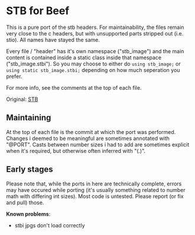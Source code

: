# STB for Beef
This is a pure port of the stb headers. For maintainability, the files remain very close to the c headers, but with unsupported parts stripped out (i.e. stio). All names have stayed the same.

Every file / "header" has it's own namespace ("stb_image") and the main content is contained inside a static class inside that namespace ("stb_image.stbi"). So you may choose to either do ``using stb_image;`` or ``using static stb_image.stbi;`` depending on how much seperation you prefer.

For more info, see the comments at the top of each file.

Original: [STB](https://github.com/nothings/stb)

## Maintaining
At the top of each file is the commit at which the port was performed.
Changes i deemed to be meaningful are sometimes annotated with "@PORT". Casts between number sizes i had to add are sometimes explicit when it's required, but otherwise often inferred with "(.)".

## Early stages
Please note that, while the ports in here are technically complete, errors may have occured while porting (it's usually something related to number math with differing int sizes). Most code is untested. Please report (or fix and pull) those.

**Known problems**:
- stbi jpgs don't load correctly
